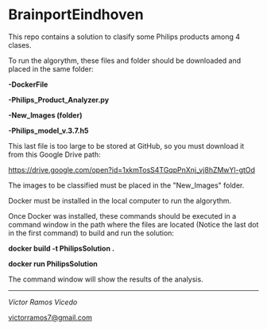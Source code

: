 # BrainportEindhoven
This repo contains a solution to clasify some Philips products among 4 clases.

To run the algorythm, these files and folder should be downloaded and placed in the same folder:

**-DockerFile**

**-Philips_Product_Analyzer.py**

**-New_Images (folder)**

**-Philips_model_v.3.7.h5**

This last file is too large to be stored at GitHub, so you must download it from this Google Drive path:

https://drive.google.com/open?id=1xkmTosS4TGqpPnXnj_vj8hZMwYl-gtOd

The images to be classified must be placed in the "New_Images" folder.

Docker must be installed in the local computer to run the algorythm.

Once Docker was installed, these commands should be executed in a command window in the path where the files are located (Notice the last dot in the first command) to build and run the solution:

**docker build -t PhilipsSolution .**

**docker run PhilipsSolution**

The command window will show the results of the analysis.
 
-----------------------
 
*Víctor Ramos Vicedo*

victorramos7@gmail.com
